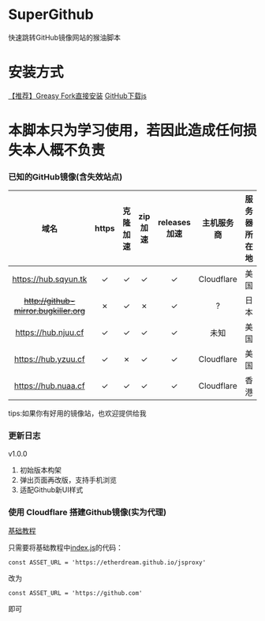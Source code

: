 # SuperGithub
快速跳转GitHub镜像网站的猴油脚本

# 安装方式
[【推荐】Greasy Fork直接安装](https://greasyfork.org/zh-CN/scripts/460744-github-%E9%95%9C%E5%83%8F%E5%8A%A0%E9%80%9F%E8%AE%BF%E9%97%AE-%E5%85%8B%E9%9A%86%E5%92%8C%E4%B8%8B%E8%BD%BD)
[GitHub下载js](https://raw.githubusercontent.com/SQ8888/SuperGithub/main/SuperGithub.js)



# 本脚本只为学习使用，若因此造成任何损失本人概不负责

### 已知的GitHub镜像(含失效站点)
|                  域名                  | https | 克隆加速 | zip加速 | releases加速 | 主机服务商 | 服务器所在地 |   提供者   |
| :------------------------------------: | :---: | :------: | :-----: | :----------: | :--------: | :----------: | :--------: |
|          https://hub.sqyun.tk          |   ✓   |    ✓     |    ✓    |      ✓       | Cloudflare |     美国     |     SQ     |
| ~~http://github-mirror.bugkiller.org~~ |   ✗   |    ✓     |    ✗    |      ✓       |     ?      |     日本     |    未知    |
|          https://hub.njuu.cf           |   ✓   |    ✓     |    ✓    |      ✓       |    未知    |     美国     | SciHub Pro |
|          https://hub.yzuu.cf           |   ✓   |    ✗     |    ✓    |      ✓       | Cloudflare |     美国     | SciHub Pro |
|          https://hub.nuaa.cf           |   ✓   |    ✓     |    ✓    |      ✓       | Cloudflare |     香港     | SciHub Pro |

tips:如果你有好用的镜像站，也欢迎提供给我



### 更新日志

v1.0.0
1. 初始版本构架
2. 弹出页面再改版，支持手机浏览
4. 适配Github新UI样式

### 使用 Cloudflare 搭建Github镜像(实为代理)
[基础教程](https://github.com/EtherDream/jsproxy/tree/master/cf-worker)

只需要将基础教程中[index.js](https://raw.githubusercontent.com/EtherDream/jsproxy/master/cf-worker/index.js)的代码：
```
const ASSET_URL = 'https://etherdream.github.io/jsproxy'
```
改为
```
const ASSET_URL = 'https://github.com'
```
即可
